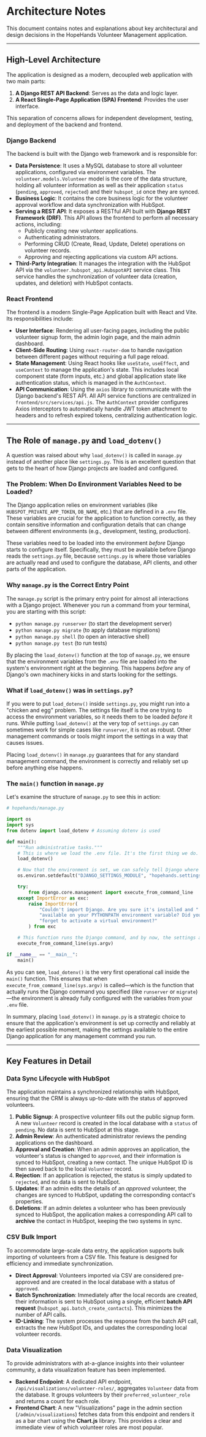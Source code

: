 # Architecture Notes

This document contains notes and explanations about key architectural and design decisions in the HopeHands Volunteer Management application.

---

## High-Level Architecture

The application is designed as a modern, decoupled web application with two main parts:

1.  **A Django REST API Backend**: Serves as the data and logic layer.
2.  **A React Single-Page Application (SPA) Frontend**: Provides the user interface.

This separation of concerns allows for independent development, testing, and deployment of the backend and frontend.

### Django Backend

The backend is built with the Django web framework and is responsible for:

-   **Data Persistence**: It uses a MySQL database to store all volunteer applications, configured via environment variables. The `volunteer.models.Volunteer` model is the core of the data structure, holding all volunteer information as well as their application `status` (`pending`, `approved`, `rejected`) and their `hubspot_id` once they are synced.
-   **Business Logic**: It contains the core business logic for the volunteer approval workflow and data synchronization with HubSpot.
-   **Serving a REST API**: It exposes a RESTful API built with **Django REST Framework (DRF)**. This API allows the frontend to perform all necessary actions, including:
    -   Publicly creating new volunteer applications.
    -   Authenticating administrators.
    -   Performing CRUD (Create, Read, Update, Delete) operations on volunteer records.
    -   Approving and rejecting applications via custom API actions.
-   **Third-Party Integration**: It manages the integration with the HubSpot API via the `volunteer.hubspot_api.HubspotAPI` service class. This service handles the synchronization of volunteer data (creation, updates, and deletion) with HubSpot contacts.

### React Frontend

The frontend is a modern Single-Page Application built with React and Vite. Its responsibilities include:

-   **User Interface**: Rendering all user-facing pages, including the public volunteer signup form, the admin login page, and the main admin dashboard.
-   **Client-Side Routing**: Using `react-router-dom` to handle navigation between different pages without requiring a full page reload.
-   **State Management**: Using React hooks like `useState`, `useEffect`, and `useContext` to manage the application's state. This includes local component state (form inputs, etc.) and global application state like authentication status, which is managed in the `AuthContext`.
-   **API Communication**: Using the `axios` library to communicate with the Django backend's REST API. All API service functions are centralized in `frontend/src/services/api.js`. The `AuthContext` provider configures Axios interceptors to automatically handle JWT token attachment to headers and to refresh expired tokens, centralizing authentication logic.

---

## The Role of `manage.py` and `load_dotenv()`

A question was raised about why `load_dotenv()` is called in `manage.py` instead of another place like `settings.py`. This is an excellent question that gets to the heart of how Django projects are loaded and configured.

### The Problem: When Do Environment Variables Need to be Loaded?

The Django application relies on environment variables (like `HUBSPOT_PRIVATE_APP_TOKEN`, `DB_NAME`, etc.) that are defined in a `.env` file. These variables are crucial for the application to function correctly, as they contain sensitive information and configuration details that can change between different environments (e.g., development, testing, production).

These variables need to be loaded into the environment *before* Django starts to configure itself. Specifically, they must be available before Django reads the `settings.py` file, because `settings.py` is where those variables are actually read and used to configure the database, API clients, and other parts of the application.

### Why `manage.py` is the Correct Entry Point

The `manage.py` script is the primary entry point for almost all interactions with a Django project. Whenever you run a command from your terminal, you are starting with this script:

-   `python manage.py runserver` (to start the development server)
-   `python manage.py migrate` (to apply database migrations)
-   `python manage.py shell` (to open an interactive shell)
-   `python manage.py test` (to run tests)

By placing the `load_dotenv()` function at the top of `manage.py`, we ensure that the environment variables from the `.env` file are loaded into the system's environment right at the beginning. This happens *before* any of Django's own machinery kicks in and starts looking for the settings.

### What if `load_dotenv()` was in `settings.py`?

If you were to put `load_dotenv()` inside `settings.py`, you might run into a "chicken and egg" problem. The settings file itself is the one trying to access the environment variables, so it needs them to be loaded *before* it runs. While putting `load_dotenv()` at the very top of `settings.py` can sometimes work for simple cases like `runserver`, it is not as robust. Other management commands or tools might import the settings in a way that causes issues.

Placing `load_dotenv()` in `manage.py` guarantees that for any standard management command, the environment is correctly and reliably set up before anything else happens.

### The `main()` function in `manage.py`

Let's examine the structure of `manage.py` to see this in action:

```python
# hopehands/manage.py

import os
import sys
from dotenv import load_dotenv # Assuming dotenv is used

def main():
    """Run administrative tasks."""
    # This is where we load the .env file. It's the first thing we do.
    load_dotenv()

    # Now that the environment is set, we can safely tell Django where to find its settings.
    os.environ.setdefault("DJANGO_SETTINGS_MODULE", "hopehands.settings")

    try:
        from django.core.management import execute_from_command_line
    except ImportError as exc:
        raise ImportError(
            "Couldn't import Django. Are you sure it's installed and "
            "available on your PYTHONPATH environment variable? Did you "
            "forget to activate a virtual environment?"
        ) from exc

    # This function runs the Django command, and by now, the settings are available.
    execute_from_command_line(sys.argv)

if __name__ == "__main__":
    main()
```

As you can see, `load_dotenv()` is the very first operational call inside the `main()` function. This ensures that when `execute_from_command_line(sys.argv)` is called—which is the function that actually runs the Django command you specified (like `runserver` or `migrate`)—the environment is already fully configured with the variables from your `.env` file.

In summary, placing `load_dotenv()` in `manage.py` is a strategic choice to ensure that the application's environment is set up correctly and reliably at the earliest possible moment, making the settings available to the entire Django application for any management command you run.

---

## Key Features in Detail

### Data Sync Lifecycle with HubSpot
The application maintains a synchronized relationship with HubSpot, ensuring that the CRM is always up-to-date with the status of approved volunteers.

1.  **Public Signup**: A prospective volunteer fills out the public signup form. A new `Volunteer` record is created in the local database with a `status` of `pending`. No data is sent to HubSpot at this stage.
2.  **Admin Review**: An authenticated administrator reviews the pending applications on the dashboard.
3.  **Approval and Creation**: When an admin approves an application, the volunteer's status is changed to `approved`, and their information is synced to HubSpot, creating a new contact. The unique HubSpot ID is then saved back to the local `Volunteer` record.
4.  **Rejection**: If an application is rejected, the status is simply updated to `rejected`, and no data is sent to HubSpot.
5.  **Updates**: If an admin edits the details of an *approved* volunteer, the changes are synced to HubSpot, updating the corresponding contact's properties.
6.  **Deletions**: If an admin deletes a volunteer who has been previously synced to HubSpot, the application makes a corresponding API call to **archive** the contact in HubSpot, keeping the two systems in sync.

### CSV Bulk Import
To accommodate large-scale data entry, the application supports bulk importing of volunteers from a CSV file. This feature is designed for efficiency and immediate synchronization.

-   **Direct Approval**: Volunteers imported via CSV are considered pre-approved and are created in the local database with a status of `approved`.
-   **Batch Synchronization**: Immediately after the local records are created, their information is sent to HubSpot using a single, efficient **batch API request** (`hubspot_api.batch_create_contacts`). This minimizes the number of API calls.
-   **ID-Linking**: The system processes the response from the batch API call, extracts the new HubSpot IDs, and updates the corresponding local volunteer records.

### Data Visualization
To provide administrators with at-a-glance insights into their volunteer community, a data visualization feature has been implemented.

-   **Backend Endpoint**: A dedicated API endpoint, `/api/visualizations/volunteer-roles/`, aggregates `Volunteer` data from the database. It groups volunteers by their `preferred_volunteer_role` and returns a count for each role.
-   **Frontend Chart**: A new "Visualizations" page in the admin section (`/admin/visualizations`) fetches data from this endpoint and renders it as a bar chart using the **Chart.js** library. This provides a clear and immediate view of which volunteer roles are most popular.

